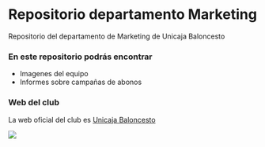 # Repositorio departamento Marketing
Repositorio del departamento de Marketing de Unicaja Baloncesto

### En este repositorio podrás encontrar
- Imagenes del equipo
- Informes sobre campañas de abonos

### Web del club
La web oficial del club es [Unicaja Baloncesto](https://www.unicajabaloncesto.com/)

<img src=https://www.unicajabaloncesto.com/Images/Web/logo.png>
